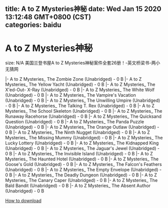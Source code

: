 
title: A to Z Mysteries神秘
date: Wed Jan 15 2020 13:12:48 GMT+0800 (CST)    
categories: baidu
---

# A to Z Mysteries神秘
size: N/A
 美国兰登书屋A to Z Mysteries神秘案件全套26册！-英文桥梁书-两小无猜网
 
|- A to Z Mysteries_ The Zombie Zone (Unabridged) - 0 B
|- A to Z Mysteries_ The Yellow Yacht (Unabridged) - 0 B
|- A to Z Mysteries_ The X'ed-Out- X-Ray (Unabridged) - 0 B
|- A to Z Mysteries_ The White Wolf (Unabridged) - 0 B
|- A to Z Mysteries_ The Vampire's Vacation (Unabridged) - 0 B
|- A to Z Mysteries_ The Unwilling Umpire (Unabridged) - 0 B
|- A to Z Mysteries_ The Talking T. Rex (Unabridged) - 0 B
|- A to Z Mysteries_ The School Skeleton (Unabridged) - 0 B
|- A to Z Mysteries_ The Runaway Racehorse (Unabridged) - 0 B
|- A to Z Mysteries_ The Quicksand Question (Unabridged) - 0 B
|- A to Z Mysteries_ The Panda Puzzle (Unabridged) - 0 B
|- A to Z Mysteries_ The Orange Outlaw (Unabridged) - 0 B
|- A to Z Mysteries_ The Ninth Nugget (Unabridged) - 0 B
|- A to Z Mysteries_ The Missing Mummy (Unabridged) - 0 B
|- A to Z Mysteries_ The Lucky Lottery (Unabridged) - 0 B
|- A to Z Mysteries_ The Kidnapped King (Unabridged) - 0 B
|- A to Z Mysteries_ The Jaguar's Jewel (Unabridged) - 0 B
|- A to Z Mysteries_ The Invisible Island (Unabridged) - 0 B
|- A to Z Mysteries_ The Haunted Hotel (Unabridged) - 0 B
|- A to Z Mysteries_ The Goose's Gold (Unabridged) - 0 B
|- A to Z Mysteries_ The Falcon's Feathers (Unabridged) - 0 B
|- A to Z Mysteries_ The Empty Envelope (Unabridged) - 0 B
|- A to Z Mysteries_ The Deadly Dungeon (Unabridged) - 0 B
|- A to Z Mysteries_ The Canary Caper (Unabridged) - 0 B
|- A to Z Mysteries_ The Bald Bandit (Unabridged) - 0 B
|- A to Z Mysteries_ The Absent Author (Unabridged) - 0 B

[How to download](https://bpcam.bemobtrk.com/go/2ceec3aa-1ca2-46d6-b9ff-aaa5c184517c?jno=176)